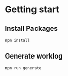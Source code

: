 # Getting start

## Install Packages
```bash
npm install
```

## Generate worklog
```bash
npm run generate
```